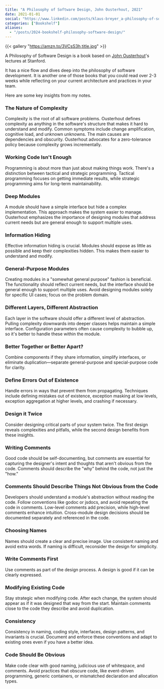 ```yaml
---
title: "A Philosophy of Software Design, John Ousterhout, 2021"
date: 2021-01-01
social: "https://www.linkedin.com/posts/klaus-breyer_a-philosophy-of-software-design-john-ousterhout-activity-7209854295003877376-gbiQ?"
categories: ["Bookshelf"]
aliases:
  - "/posts/2024-bookshelf-philosophy-software-design/"
---
```


{{< gallery "https://amzn.to/3VCsS3h,title.jpg" >}}

A Philosophy of Software Design is a book based on [John Ousterhout](https://en.wikipedia.org/wiki/John_Ousterhout)'s lectures at Stanford.

It has a nice flow and dives deep into the philosophy of software development. It is another one of those books that you could read over 2-3 weeks while reflecting on your current architecture and practices in your team.

Here are some key insights from my notes.

### The Nature of Complexity

Complexity is the root of all software problems. Ousterhout defines complexity as anything in the software's structure that makes it hard to understand and modify. Common symptoms include change amplification, cognitive load, and unknown unknowns. The main causes are dependencies and obscurity. Ousterhout advocates for a zero-tolerance policy because complexity grows incrementally.

### Working Code Isn't Enough

Programming is about more than just about making things work. There's a distinction between tactical and strategic programming. Tactical programming focuses on getting immediate results, while strategic programming aims for long-term maintainability.

### Deep Modules

A module should have a simple interface but hide a complex implementation. This approach makes the system easier to manage. Ousterhout emphasizes the importance of designing modules that address current needs but are general enough to support multiple uses.

### Information Hiding

Effective information hiding is crucial. Modules should expose as little as possible and keep their complexities hidden. This makes them easier to understand and modify.

### General-Purpose Modules

Creating modules in a "somewhat general purpose" fashion is beneficial. The functionality should reflect current needs, but the interface should be general enough to support multiple uses. Avoid designing modules solely for specific UI cases; focus on the problem domain.

### Different Layers, Different Abstraction

Each layer in the software should offer a different level of abstraction. Pulling complexity downwards into deeper classes helps maintain a simple interface. Configuration parameters often cause complexity to bubble up, so it's better to handle these within the module.

### Better Together or Better Apart?

Combine components if they share information, simplify interfaces, or eliminate duplication—separate general-purpose and special-purpose code for clarity.

### Define Errors Out of Existence

Handle errors in ways that prevent them from propagating. Techniques include defining mistakes out of existence, exception masking at low levels, exception aggregation at higher levels, and crashing if necessary.

### Design it Twice

Consider designing critical parts of your system twice. The first design reveals complexities and pitfalls, while the second design benefits from these insights.

### Writing Comments

Good code should be self-documenting, but comments are essential for capturing the designer's intent and thoughts that aren't obvious from the code. Comments should describe the "why" behind the code, not just the "how."

### Comments Should Describe Things Not Obvious from the Code

Developers should understand a module's abstraction without reading the code. Follow conventions like godoc or jsdocs, and avoid repeating the code in comments. Low-level comments add precision, while high-level comments enhance intuition. Cross-module design decisions should be documented separately and referenced in the code.

### Choosing Names

Names should create a clear and precise image. Use consistent naming and avoid extra words. If naming is difficult, reconsider the design for simplicity.

### Write Comments First

Use comments as part of the design process. A design is good if it can be clearly expressed.

### Modifying Existing Code

Stay strategic when modifying code. After each change, the system should appear as if it was designed that way from the start. Maintain comments close to the code they describe and avoid duplication.

### Consistency

Consistency in naming, coding style, interfaces, design patterns, and invariants is crucial. Document and enforce these conventions and adapt to existing ones even if you have a better idea.

### Code Should Be Obvious

Make code clear with good naming, judicious use of whitespace, and comments. Avoid practices that obscure code, like event-driven programming, generic containers, or mismatched declaration and allocation types.

